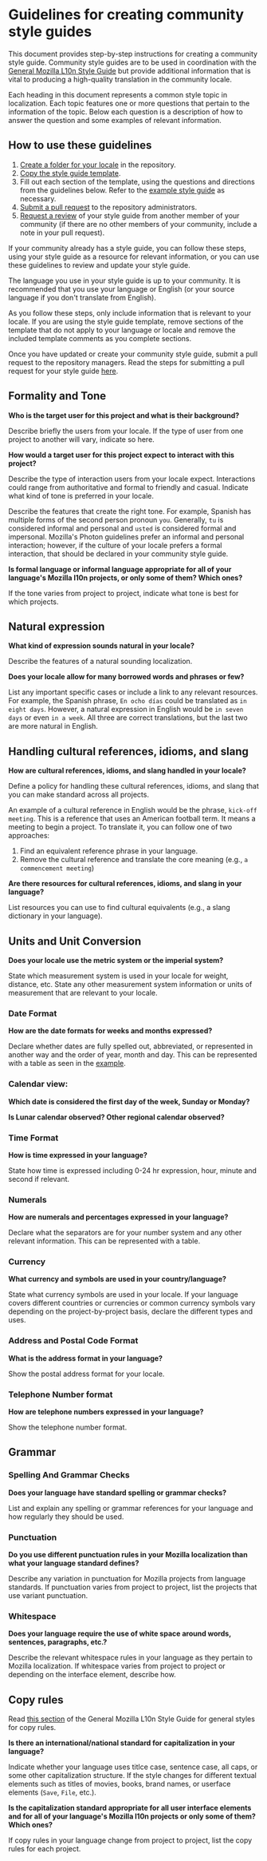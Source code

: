 # Guidelines for creating community style guides

This document provides step-by-step instructions for creating a community style guide. Community style guides are to be used in coordination with the [General Mozilla L10n Style Guide](mozilla_general/README.md) but provide additional information that is vital to producing a high-quality translation in the community locale.

Each heading in this document represents a common style topic in localization. Each topic features one or more questions that pertain to the information of the topic. Below each question is a description of how to answer the question and some examples of relevant information.

## How to use these guidelines

1. [Create a folder for your locale](make_new_folder.md) in the repository.
2. [Copy the style guide template](make_copy_template.md).
3. Fill out each section of the template, using the questions and directions from the guidelines below. Refer to the [example style guide](example_en-us.md) as necessary.
4. [Submit a pull request](make_pull_request.md) to the repository administrators.
5. [Request a review](make_review_request.md) of your style guide from another member of your community (if there are no other members of your community, include a note in your pull request).

If your community already has a style guide, you can follow these steps, using your style guide as a resource for relevant information, or you can use these guidelines to review and update your style guide.

The language you use in your style guide is up to your community. It is recommended that you use your language or English (or your source language if you don't translate from English).

As you follow these steps, only include information that is relevant to your locale. If you are using the style guide template, remove sections of the template that do not apply to your language or locale and remove the included template comments as you complete sections.

Once you have updated or create your community style guide, submit a pull request to the repository managers. Read the steps for submitting a pull request for your style guide [here](make_pull_request.md).

## Formality and Tone

**Who is the target user for this project and what is their background?**

Describe briefly the users from your locale. If the type of user from one project to another will vary, indicate so here.

**How would a target user for this project expect to interact with this project?**

Describe the type of interaction users from your locale expect. Interactions could range from authoritative and formal to friendly and casual. Indicate what kind of tone is preferred in your locale.

Describe the features that create the right tone. For example, Spanish has multiple forms of the second person pronoun `you`. Generally, `tu` is considered informal and personal and `usted` is considered formal and impersonal. Mozilla's Photon guidelines prefer an informal and personal interaction; however, if the culture of your locale prefers a formal interaction, that should be declared in your community style guide.

**Is formal language or informal language appropriate for all of your language's Mozilla l10n projects, or only some of them? Which ones?**

If the tone varies from project to project, indicate what tone is best for which projects.

## Natural expression

**What kind of expression sounds natural in your locale?**

Describe the features of a natural sounding localization.

**Does your locale allow for many borrowed words and phrases or few?**

List any important specific cases or include a link to any relevant resources. For example, the Spanish phrase, `En ocho días` could be translated as `in eight days`. However, a natural expression in English would be `in seven days` or even `in a week`. All three are correct translations, but the last two are more natural in English.

## Handling cultural references, idioms, and slang

**How are cultural references, idioms, and slang handled in your locale?**

Define a policy for handling these cultural references, idioms, and slang that you can make standard across all projects.

An example of a cultural reference in English would be the phrase, `kick-off meeting`. This is a reference that uses an American football term. It means a meeting to begin a project. To translate it, you can follow one of two approaches:

1. Find an equivalent reference phrase in your language.
2. Remove the cultural reference and translate the core meaning (e.g., `a commencement meeting`)

**Are there resources for cultural references, idioms, and slang in your language?**

List resources you can use to find cultural equivalents (e.g., a slang dictionary in your language).

## Units and Unit Conversion

**Does your locale use the metric system or the imperial system?**

State which measurement system is used in your locale for weight, distance, etc. State any other measurement system information or units of measurement that are relevant to your locale.

### Date Format

**How are the date formats for weeks and months expressed?**

Declare whether dates are fully spelled out, abbreviated, or represented in another way and the order of year, month and day. This can be represented with a table as seen in the [example](example_en-us.nd).

### Calendar view:

**Which date is considered the first day of the week, Sunday or Monday?**

**Is Lunar calendar observed?  Other regional calendar observed?**

### Time Format

**How is time expressed in your language?**

State how time is expressed including 0-24 hr expression, hour, minute and second if relevant.

### Numerals

**How are numerals and percentages expressed in your language?**

Declare what the separators are for your number system and any other relevant information. This can be represented with a table.

### Currency

**What currency and symbols are used in your country/language?**

State what currency symbols are used in your locale. If your language covers different countries or currencies or common currency symbols vary depending on the project-by-project basis, declare the different types and uses.

### Address and Postal Code Format

**What is the address format in your language?**

Show the postal address format for your locale.

### Telephone Number format

**How are telephone numbers expressed in your language?**

Show the telephone number format.

## Grammar

### Spelling And Grammar Checks

**Does your language have standard spelling or grammar checks?**

List and explain any spelling or grammar references for your language and how regularly they should be used.

### Punctuation

**Do you use different punctuation rules in your Mozilla localization than what your language standard defines?**

Describe any variation in punctuation for Mozilla projects from language standards. If punctuation varies from project to project, list the projects that use variant punctuation.

### Whitespace

**Does your language require the use of white space around words, sentences, paragraphs, etc.?**

Describe the relevant whitespace rules in your language as they pertain to Mozilla localization. If whitespace varies from project to project or depending on the interface element, describe how.

## Copy rules

Read [this section](mozilla_general/README.md#copy-rules) of the General Mozilla L10n Style Guide for general styles for copy rules.

**Is there an international/national standard for capitalization in your language?**

Indicate whether your language uses titlce case, sentence case, all caps, or some other capitalization structure. If the style changes for different textual elements such as titles of movies, books, brand names, or userface elements (`Save`, `File`, etc.).

**Is the capitalization standard appropriate for all user interface elements and for all of your language's Mozilla l10n projects or only some of them? Which ones?**

If copy rules in your language change from project to project, list the copy rules for each project.
